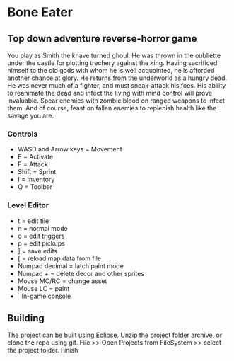# Bone Eater
## Top down adventure reverse-horror game
You play as Smith the knave turned ghoul.  He was thrown in the oubliette under the castle for plotting trechery against the king.  Having sacrificed himself to the old gods with whom he is well acquainted, he is afforded another chance at glory.  He returns from the underworld as a hungry dead.  He was never much of a fighter, and must sneak-attack his foes.  His ability to reanimate the dead and infect the living with mind control will prove invaluable.  Spear enemies with zombie blood on ranged weapons to infect them. And of course, feast on fallen enemies to replenish health like the savage you are.

### Controls
* WASD and Arrow keys = Movement
* E = Activate
* F = Attack
* Shift = Sprint
* I = Inventory
* Q = Toolbar

### Level Editor
* t = edit tile
* n = normal mode
* o = edit triggers
* p = edit pickups
* ] = save edits
* [ = reload map data from file
* Numpad decimal = latch paint mode
* Numpad + = delete decor and other sprites
* Mouse MC/RC = change asset
* Mouse LC = paint
* ` In-game console

## Building
The project can be built using Eclipse. Unzip the project folder archive, or clone the repo using git.  File >> Open Projects from FileSystem >> select the project folder.  Finish